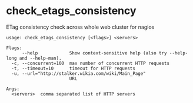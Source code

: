 # check_etags_consistency
ETag consistency check across whole web cluster for nagios

```
usage: check_etags_consistency [<flags>] <servers>

Flags:
      --help            Show context-sensitive help (also try --help-long and --help-man).
  -c, --concurrent=100  max number of concurrent HTTP requests
  -t, --timeout=10      timeout for HTTP requests
  -u, --url="http://stalker.wikia.com/wiki/Main_Page"
                        URL

Args:
  <servers>  comma separated list of HTTP servers
```
